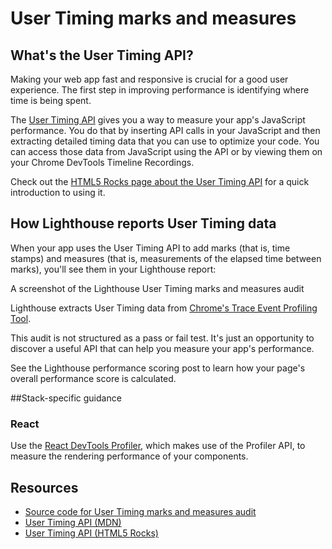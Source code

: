# User Timing marks and measures

## What's the User Timing API?

Making your web app fast and responsive is crucial for a good user experience. The first step in improving performance is identifying where time is being spent.

The [User Timing API](https://developer.mozilla.org/docs/Web/API/User_Timing_API) gives you a way to measure your app's JavaScript performance. You do that by inserting API calls in your JavaScript and then extracting detailed timing data that you can use to optimize your code. You can access those data from JavaScript using the API or by viewing them on your Chrome DevTools Timeline Recordings.

Check out the [HTML5 Rocks page about the User Timing API](https://www.html5rocks.com/en/tutorials/webperformance/usertiming/) for a quick introduction to using it.

## How Lighthouse reports User Timing data

When your app uses the User Timing API to add marks (that is, time stamps) and measures (that is, measurements of the elapsed time between marks), you'll see them in your Lighthouse report:

A screenshot of the Lighthouse User Timing marks and measures audit

Lighthouse extracts User Timing data from [Chrome's Trace Event Profiling Tool](https://www.chromium.org/developers/how-tos/trace-event-profiling-tool).

This audit is not structured as a pass or fail test. It's just an opportunity to discover a useful API that can help you measure your app's performance.

See the Lighthouse performance scoring post to learn how your page's overall performance score is calculated.

##Stack-specific guidance

### React

Use the [React DevTools Profiler](https://reactjs.org/blog/2018/09/10/introducing-the-react-profiler.html), which makes use of the Profiler API, to measure the rendering performance of your components.

## Resources

- [Source code for User Timing marks and measures audit](https://github.com/GoogleChrome/lighthouse/blob/master/lighthouse-core/audits/user-timings.js)
- [User Timing API (MDN)](https://developer.mozilla.org/docs/Web/API/User_Timing_API)
- [User Timing API (HTML5 Rocks)](https://www.html5rocks.com/en/tutorials/webperformance/usertiming/)
